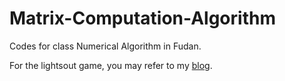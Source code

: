 # Matrix-Computation-Algorithm
Codes for class Numerical Algorithm in Fudan.

For the lightsout game, you may refer to my [blog](https://chx7514.github.io/2022/03/03/lightsout-game/).
